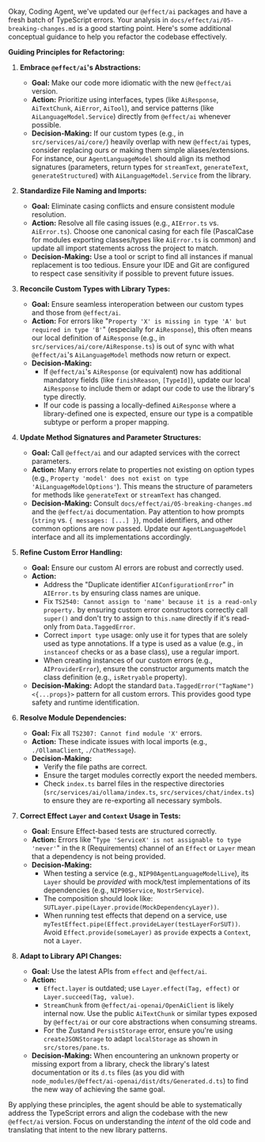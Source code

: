 Okay, Coding Agent, we've updated our `@effect/ai` packages and have a fresh batch of TypeScript errors. Your analysis in `docs/effect/ai/05-breaking-changes.md` is a good starting point. Here's some additional conceptual guidance to help you refactor the codebase effectively.

**Guiding Principles for Refactoring:**

1.  **Embrace `@effect/ai`'s Abstractions:**
    *   **Goal:** Make our code more idiomatic with the new `@effect/ai` version.
    *   **Action:** Prioritize using interfaces, types (like `AiResponse`, `AiTextChunk`, `AiError`, `AiTool`), and service patterns (like `AiLanguageModel.Service`) directly from `@effect/ai` whenever possible.
    *   **Decision-Making:** If our custom types (e.g., in `src/services/ai/core/`) heavily overlap with new `@effect/ai` types, consider replacing ours or making them simple aliases/extensions. For instance, our `AgentLanguageModel` should align its method signatures (parameters, return types for `streamText`, `generateText`, `generateStructured`) with `AiLanguageModel.Service` from the library.

2.  **Standardize File Naming and Imports:**
    *   **Goal:** Eliminate casing conflicts and ensure consistent module resolution.
    *   **Action:** Resolve all file casing issues (e.g., `AIError.ts` vs. `AiError.ts`). Choose one canonical casing for each file (PascalCase for modules exporting classes/types like `AiError.ts` is common) and update all import statements across the project to match.
    *   **Decision-Making:** Use a tool or script to find all instances if manual replacement is too tedious. Ensure your IDE and Git are configured to respect case sensitivity if possible to prevent future issues.

3.  **Reconcile Custom Types with Library Types:**
    *   **Goal:** Ensure seamless interoperation between our custom types and those from `@effect/ai`.
    *   **Action:** For errors like "`Property 'X' is missing in type 'A' but required in type 'B'`" (especially for `AiResponse`), this often means our local definition of `AiResponse` (e.g., in `src/services/ai/core/AiResponse.ts`) is out of sync with what `@effect/ai`'s `AiLanguageModel` methods now return or expect.
    *   **Decision-Making:**
        *   If `@effect/ai`'s `AiResponse` (or equivalent) now has additional mandatory fields (like `finishReason`, `[TypeId]`), update our local `AiResponse` to include them or adapt our code to use the library's type directly.
        *   If our code is passing a locally-defined `AiResponse` where a library-defined one is expected, ensure our type is a compatible subtype or perform a proper mapping.

4.  **Update Method Signatures and Parameter Structures:**
    *   **Goal:** Call `@effect/ai` and our adapted services with the correct parameters.
    *   **Action:** Many errors relate to properties not existing on option types (e.g., `Property 'model' does not exist on type 'AiLanguageModelOptions'`). This means the structure of parameters for methods like `generateText` or `streamText` has changed.
    *   **Decision-Making:** Consult `docs/effect/ai/05-breaking-changes.md` and the `@effect/ai` documentation. Pay attention to how prompts (`string` vs. `{ messages: [...] }`), model identifiers, and other common options are now passed. Update our `AgentLanguageModel` interface and all its implementations accordingly.

5.  **Refine Custom Error Handling:**
    *   **Goal:** Ensure our custom AI errors are robust and correctly used.
    *   **Action:**
        *   Address the "Duplicate identifier `AIConfigurationError`" in `AIError.ts` by ensuring class names are unique.
        *   Fix `TS2540: Cannot assign to 'name' because it is a read-only property.` by ensuring custom error constructors correctly call `super()` and don't try to assign to `this.name` directly if it's read-only from `Data.TaggedError`.
        *   Correct `import type` usage: only use it for types that are solely used as type annotations. If a type is used as a value (e.g., in `instanceof` checks or as a base class), use a regular import.
        *   When creating instances of our custom errors (e.g., `AIProviderError`), ensure the constructor arguments match the class definition (e.g., `isRetryable` property).
    *   **Decision-Making:** Adopt the standard `Data.TaggedError("TagName")<{...props}>` pattern for all custom errors. This provides good type safety and runtime identification.

6.  **Resolve Module Dependencies:**
    *   **Goal:** Fix all `TS2307: Cannot find module 'X'` errors.
    *   **Action:** These indicate issues with local imports (e.g., `./OllamaClient`, `./ChatMessage`).
    *   **Decision-Making:**
        *   Verify the file paths are correct.
        *   Ensure the target modules correctly export the needed members.
        *   Check `index.ts` barrel files in the respective directories (`src/services/ai/ollama/index.ts`, `src/services/chat/index.ts`) to ensure they are re-exporting all necessary symbols.

7.  **Correct Effect `Layer` and `Context` Usage in Tests:**
    *   **Goal:** Ensure Effect-based tests are structured correctly.
    *   **Action:** Errors like "`Type 'ServiceX' is not assignable to type 'never'`" in the `R` (Requirements) channel of an `Effect` or `Layer` mean that a dependency is not being provided.
    *   **Decision-Making:**
        *   When testing a service (e.g., `NIP90AgentLanguageModelLive`), its `Layer` should be *provided* with mock/test implementations of its dependencies (e.g., `NIP90Service`, `NostrService`).
        *   The composition should look like: `SUTLayer.pipe(Layer.provide(MockDependencyLayer))`.
        *   When running test effects that depend on a service, use `myTestEffect.pipe(Effect.provideLayer(testLayerForSUT))`. Avoid `Effect.provide(someLayer)` as `provide` expects a `Context`, not a `Layer`.

8.  **Adapt to Library API Changes:**
    *   **Goal:** Use the latest APIs from `effect` and `@effect/ai`.
    *   **Action:**
        *   `Effect.layer` is outdated; use `Layer.effect(Tag, effect)` or `Layer.succeed(Tag, value)`.
        *   `StreamChunk` from `@effect/ai-openai/OpenAiClient` is likely internal now. Use the public `AiTextChunk` or similar types exposed by `@effect/ai` or our core abstractions when consuming streams.
        *   For the Zustand `PersistStorage` error, ensure you're using `createJSONStorage` to adapt `localStorage` as shown in `src/stores/pane.ts`.
    *   **Decision-Making:** When encountering an unknown property or missing export from a library, check the library's latest documentation or its `d.ts` files (as you did with `node_modules/@effect/ai-openai/dist/dts/Generated.d.ts`) to find the new way of achieving the same goal.

By applying these principles, the agent should be able to systematically address the TypeScript errors and align the codebase with the new `@effect/ai` version. Focus on understanding the *intent* of the old code and translating that intent to the new library patterns.

